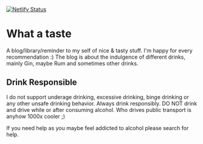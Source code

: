 [![Netlify Status](https://api.netlify.com/api/v1/badges/1590d23b-d003-440c-8ecd-41ae75e59d0f/deploy-status)](https://app.netlify.com/sites/suspicious-swanson-41512d/deploys)
# What a taste 
A blog/library/reminder to my self of nice & tasty stuff. I'm happy for every recommendation :)
The blog is about the indulgence of different drinks, mainly Gin, maybe Rum and sometimes other drinks.

## Drink Responsible
I do not support underage drinking, excessive drinking, binge drinking or any other unsafe drinking behavior. Always drink responsibly. DO NOT drink and drive while or after consuming alcohol. Who drives public transport is anyhow 1000x cooler ;)

If you need help as you maybe feel addicted to alcohol please search for help.
